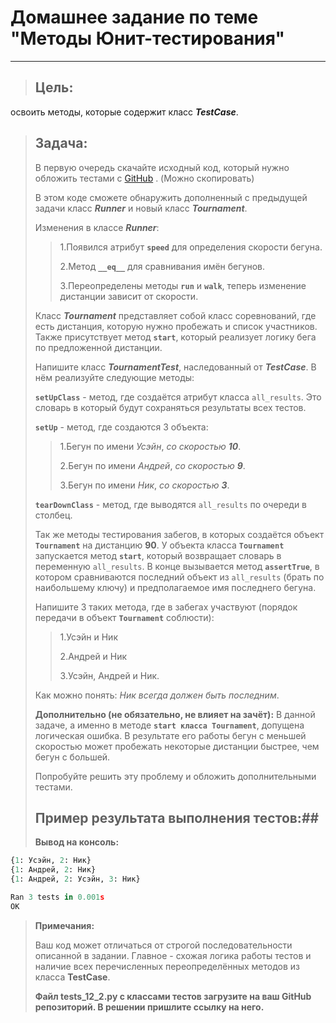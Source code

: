 # Домашнее задание по теме "Методы Юнит-тестирования"
__________
>## Цель: 
освоить методы, которые содержит класс ***TestCase***.
>
>## Задача:
>В первую очередь скачайте исходный код, который нужно обложить тестами с [GitHub](https://github.com/yanchuki/HumanMoveTest/blob/master/runner_and_tournament.py) .
>(Можно скопировать)
>
>В этом коде сможете обнаружить дополненный с предыдущей задачи класс ***Runner*** и новый класс ***Tournament***.
>
>Изменения в классе ***Runner***:
>>
>>1.Появился атрибут **`speed`** для определения скорости бегуна.
>>
>>2.Метод **`__eq__`** для сравнивания имён бегунов.
>>
>>3.Переопределены методы **`run`** и **`walk`**, теперь изменение дистанции зависит от скорости.
>
>Класс ***Tournament*** представляет собой класс соревнований, где есть дистанция, которую нужно пробежать и список участников.
>Также присутствует метод **`start`**, который реализует логику бега по предложенной дистанции.
>
>Напишите класс ***TournamentTest***, наследованный от ***TestCase***. В нём реализуйте следующие методы:
>
>**`setUpClass`** - метод, где создаётся атрибут класса `all_results`. Это словарь в который будут сохраняться результаты всех тестов.
>
>**`setUp`** - метод, где создаются 3 объекта:
>>1.Бегун по имени *Усэйн*, *со скоростью **10***.
>>
>>2.Бегун по имени *Андрей*, *со скоростью **9***.
>>
>>3.Бегун по имени *Ник*, *со скоростью **3***.
>
>**`tearDownClass`** - метод, где выводятся `all_results` по очереди в столбец.
>
>Так же методы тестирования забегов, в которых создаётся объект **`Tournament`** на дистанцию **90**. У объекта класса **`Tournament`** запускается метод **`start`**,
>который возвращает словарь в переменную `all_results`. 
>В конце вызывается метод **`assertTrue`**, в котором сравниваются последний объект из `all_results` (брать по наибольшему ключу) и предполагаемое имя последнего бегуна.
>
>Напишите 3 таких метода, где в забегах участвуют (порядок передачи в объект **`Tournament`** соблюсти):
>>1.Усэйн и Ник
>>
>>2.Андрей и Ник
>>
>>3.Усэйн, Андрей и Ник.
>
>Как можно понять: *Ник всегда должен быть последним*.
>
>**Дополнительно (не обязательно, не влияет на зачёт):**
>В данной задаче, а именно в методе **`start класса Tournament`**, допущена логическая ошибка. В результате его работы бегун с меньшей скоростью может пробежать
> некоторые дистанции быстрее, чем бегун с большей.
>
>Попробуйте решить эту проблему и обложить дополнительными тестами.
>## Пример результата выполнения тестов:##
>
>**Вывод на консоль:**
~~~python
{1: Усэйн, 2: Ник}
{1: Андрей, 2: Ник}
{1: Андрей, 2: Усэйн, 3: Ник}

Ran 3 tests in 0.001s
OK
~~~
>**Примечания:**
>
>Ваш код может отличаться от строгой последовательности описанной в задании.
>Главное - схожая логика работы тестов и наличие всех перечисленных переопределённых методов из класса **TestCase**.
>
>**Файл tests_12_2.py c классами тестов загрузите на ваш GitHub репозиторий. В решении пришлите ссылку на него.**
